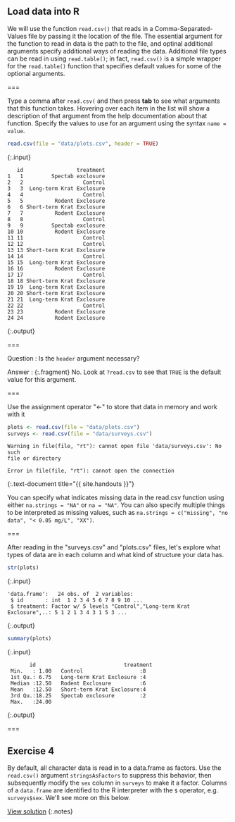 ---
---

## Load data into R

We will use the function `read.csv()` that reads in a Comma-Separated-Values file by passing it the location of the file.
The essential argument for the function to read in data is the path to the file, and optinal additional arguments specify additional ways of reading the data.
Additional file types can be read in using `read.table()`; in fact, `read.csv()` is a simple wrapper  for the `read.table()` function that specifies default values for some of the optional arguments.

===

Type a comma after `read.csv(` and then press **tab** to see what arguments that this function takes.
Hovering over each item in the list will show a description of that argument from the help documentation about that function.
Specify the values to use for an argument using the syntax `name = value`. 


~~~r
read.csv(file = "data/plots.csv", header = TRUE)
~~~
{:.input}
~~~
   id                 treatment
1   1         Spectab exclosure
2   2                   Control
3   3  Long-term Krat Exclosure
4   4                   Control
5   5          Rodent Exclosure
6   6 Short-term Krat Exclosure
7   7          Rodent Exclosure
8   8                   Control
9   9         Spectab exclosure
10 10          Rodent Exclosure
11 11                   Control
12 12                   Control
13 13 Short-term Krat Exclosure
14 14                   Control
15 15  Long-term Krat Exclosure
16 16          Rodent Exclosure
17 17                   Control
18 18 Short-term Krat Exclosure
19 19  Long-term Krat Exclosure
20 20 Short-term Krat Exclosure
21 21  Long-term Krat Exclosure
22 22                   Control
23 23          Rodent Exclosure
24 24          Rodent Exclosure
~~~
{:.output}

===

Question
: Is the `header` argument necessary?

Answer
: {:.fragment} No. Look at `?read.csv` to see that `TRUE` is the default value for this argument.

===

Use the assignment operator "<-" to store that data in memory and work with it


~~~r
plots <- read.csv(file = "data/plots.csv")
surveys <- read.csv(file = "data/surveys.csv")
~~~

~~~
Warning in file(file, "rt"): cannot open file 'data/surveys.csv': No such
file or directory
~~~

~~~
Error in file(file, "rt"): cannot open the connection
~~~
{:.text-document title="{{ site.handouts }}"}

You can specify what indicates missing data in the read.csv function using either `na.strings = "NA"` or `na = "NA"`.
You can also specify multiple things to be interpreted as missing values, such as `na.strings = c("missing", "no data", "< 0.05 mg/L", "XX")`.

===

After reading in the "surveys.csv" and "plots.csv" files, let's explore what types of data are in each column and what kind of structure your data has. 


~~~r
str(plots)
~~~
{:.input}
~~~
'data.frame':	24 obs. of  2 variables:
 $ id       : int  1 2 3 4 5 6 7 8 9 10 ...
 $ treatment: Factor w/ 5 levels "Control","Long-term Krat Exclosure",..: 5 1 2 1 3 4 3 1 5 3 ...
~~~
{:.output}


~~~r
summary(plots)
~~~
{:.input}
~~~
       id                            treatment
 Min.   : 1.00   Control                  :8  
 1st Qu.: 6.75   Long-term Krat Exclosure :4  
 Median :12.50   Rodent Exclosure         :6  
 Mean   :12.50   Short-term Krat Exclosure:4  
 3rd Qu.:18.25   Spectab exclosure        :2  
 Max.   :24.00                                
~~~
{:.output}

===

## Exercise 4

By default, all character data is read in to a data.frame as factors.
Use the `read.csv()` argument `stringsAsFactors` to suppress this behavior, then subsequently modify the `sex` column in `surveys` to make it a factor.
Columns of a `data.frame` are identified to the R interpreter with the `$` operator, e.g. `surveys$sex`. We'll see more on this below.

[View solution](#solution-4)
{:.notes}
